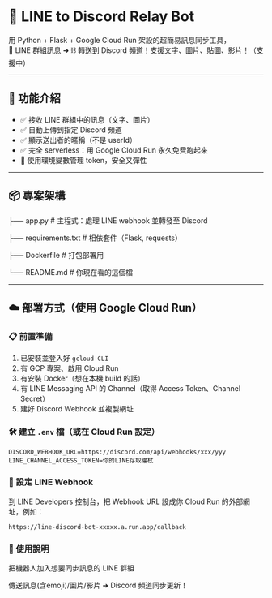 # 🌈 LINE to Discord Relay Bot

用 Python + Flask + Google Cloud Run 架設的超簡易訊息同步工具，  
📱 LINE 群組訊息 ➜ ⛓️ 轉送到 Discord 頻道！支援文字、圖片、貼圖、影片！（支援中）

---

## 🚀 功能介紹

- ✅ 接收 LINE 群組中的訊息（文字、圖片）
- ✅ 自動上傳到指定 Discord 頻道
- ✅ 顯示送出者的暱稱（不是 userId）
- ✅ 完全 serverless：用 Google Cloud Run 永久免費跑起來
- 🔐 使用環境變數管理 token，安全又彈性

---

## 📦 專案架構
├── app.py # 主程式：處理 LINE webhook 並轉發至 Discord

├── requirements.txt # 相依套件（Flask, requests）

├── Dockerfile # 打包部署用

└── README.md # 你現在看的這個檔


---

## ☁️ 部署方式（使用 Google Cloud Run）

### 📋 前置準備

1. 已安裝並登入好 `gcloud CLI`
2. 有 GCP 專案、啟用 Cloud Run
3. 有安裝 Docker（想在本機 build 的話）
4. 有 LINE Messaging API 的 Channel（取得 Access Token、Channel Secret）
5. 建好 Discord Webhook 並複製網址

### 🛠️ 建立 `.env` 檔（或在 Cloud Run 設定）

```env
DISCORD_WEBHOOK_URL=https://discord.com/api/webhooks/xxx/yyy
LINE_CHANNEL_ACCESS_TOKEN=你的LINE存取權杖
```

### 🔗 設定 LINE Webhook
到 LINE Developers 控制台，把 Webhook URL 設成你 Cloud Run 的外部網址，例如：
```
https://line-discord-bot-xxxxx.a.run.app/callback
```

### 💬 使用說明
把機器人加入想要同步訊息的 LINE 群組

傳送訊息(含emoji)/圖片/影片 ➜ Discord 頻道同步更新！

